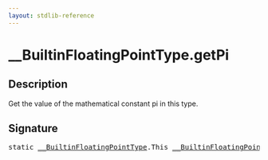 ```yaml
---
layout: stdlib-reference
---
```


# \_\_BuiltinFloatingPointType\.getPi

## Description

Get the value of the mathematical constant pi in this type.




## Signature 

<pre>
<span class='code_keyword'>static</span> <a href="../index.html" class="code_type">__BuiltinFloatingPointType</a>.<span class="code_keyword">This</span> <a href="../index.html" class="code_type">__BuiltinFloatingPointType</a>.<a href=".html">getPi</a>();

</pre>

